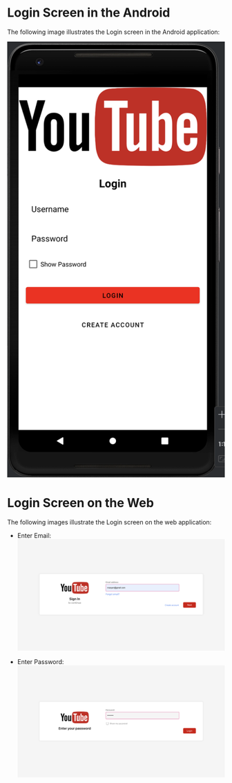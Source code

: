 # Login Screen in the Android

The following image illustrates the Login screen in the Android application:

![Login in Android](../images/loginAndroid.png)

# Login Screen on the Web

The following images illustrate the Login screen on the web application:

- Enter Email:
  ![Login - Enter Email](../images/signInWebEmail.png)

- Enter Password:
  ![Login - Enter Password](../images/signInWebPassword.png)
